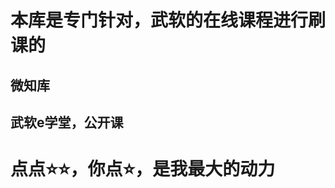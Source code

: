 <!--
 * @Description: 
 * @Author: 刘洋
 * @Date: 2022-09-21 10:41:36
 * @LastEditTime: 2022-09-21 10:52:54
 * @LastEditors: xxx
-->
# 本库是专门针对，武软的在线课程进行刷课的

## 微知库

## 武软e学堂，公开课


# 点点⭐⭐，你点⭐，是我最大的动力
